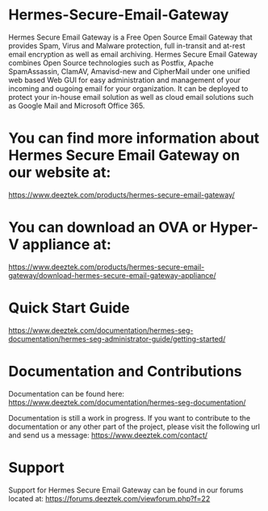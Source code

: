 # Hermes-Secure-Email-Gateway
Hermes Secure Email Gateway is a Free Open Source Email Gateway that provides Spam, Virus and Malware protection, full in-transit and at-rest email encryption as well as email archiving.  Hermes Secure Email Gateway combines Open Source technologies such as Postfix, Apache SpamAssassin, ClamAV, Amavisd-new and CipherMail under one unified web based Web GUI for easy administration and management of your incoming and ougoing email for your organization.  It can be deployed to protect your in-house email solution as well as cloud email solutions such as Google Mail and Microsoft Office 365.

# You can find more information about Hermes Secure Email Gateway on our website at:
https://www.deeztek.com/products/hermes-secure-email-gateway/

# You can download an OVA or Hyper-V appliance at:
https://www.deeztek.com/products/hermes-secure-email-gateway/download-hermes-secure-email-gateway-appliance/

# Quick Start Guide
https://www.deeztek.com/documentation/hermes-seg-documentation/hermes-seg-administrator-guide/getting-started/

# Documentation and Contributions
Documentation can be found here:
https://www.deeztek.com/documentation/hermes-seg-documentation/

Documentation is still a work in progress. If you want to contribute to the documentation or any other part of the project, please visit the following url and send us a message:
https://www.deeztek.com/contact/

# Support
Support for Hermes Secure Email Gateway can be found in our forums located at:
https://forums.deeztek.com/viewforum.php?f=22


